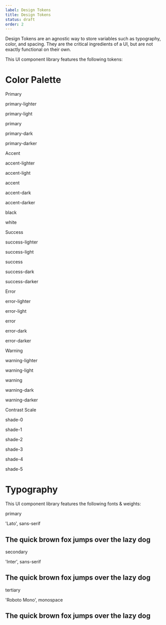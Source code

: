 ```yaml
---
label: Design Tokens
title: Design Tokens
status: draft
order: 2
---
```


<p>Design Tokens are an agnostic way to store variables such as typography, color, and spacing. They are the critical ingredients of a UI, but are not exactly functional on their own.</p>
<p>This UI component library features the following tokens:</p>

<h1 class="padding-top-md">Color Palette</h1>
<div class="grid gap-lg">
  <div>
    <p class="margin-bottom-xs text-md">Primary</p>
    <div class="grid  ">
      <div class="col">
        <div class="bg-primary-lighter height-xxl"></div>
      </div>
      <div class="col">
        <div class="bg-primary-light height-xxl"></div>
      </div>
      <div class="col">
        <div class="bg-primary height-xxl"></div>
      </div>
      <div class="col">
        <div class="bg-primary-dark height-xxl"></div>
      </div>
      <div class="col">
        <div class="bg-primary-darker height-xxl"></div>
      </div>
    </div>
    <div class="grid padding-top-xxs display@sm">
      <div class="col text-center">
        <p class="text-base style-guide__code padding-x-xxxs">
          primary-lighter
        </p>
      </div>
      <div class="col text-center">
        <p class="text-base style-guide__code padding-x-xxxs">
          primary-light
        </p>
      </div>
      <div class="col text-center">
        <p class="text-base style-guide__code padding-x-xxxs">
          primary
        </p>
      </div>
      <div class="col text-center">
        <p class="text-base style-guide__code padding-x-xxxs">
          primary-dark
        </p>
      </div>
      <div class="col text-center">
        <p class="text-base style-guide__code padding-x-xxxs">
          primary-darker
        </p>
      </div>
    </div>
  </div>
  <div>
    <p class="margin-bottom-xs text-md">Accent</p>
    <div class="grid  ">
      <div class="col">
        <div class="bg-accent-lighter height-xxl"></div>
      </div>
      <div class="col">
        <div class="bg-accent-light height-xxl"></div>
      </div>
      <div class="col">
        <div class="bg-accent height-xxl"></div>
      </div>
      <div class="col">
        <div class="bg-accent-dark height-xxl"></div>
      </div>
      <div class="col">
        <div class="bg-accent-darker height-xxl"></div>
      </div>
    </div>
    <div class="grid padding-top-xxs display@sm">
      <div class="col text-center">
        <p class="text-base style-guide__code padding-x-xxxs">
          accent-lighter
        </p>
      </div>
      <div class="col text-center">
        <p class="text-base style-guide__code padding-x-xxxs">
          accent-light
        </p>
      </div>
      <div class="col text-center">
        <p class="text-base style-guide__code padding-x-xxxs">
          accent
        </p>
      </div>
      <div class="col text-center">
        <p class="text-base style-guide__code padding-x-xxxs">
          accent-dark
        </p>
      </div>
      <div class="col text-center">
        <p class="text-base style-guide__code padding-x-xxxs">
          accent-darker
        </p>
      </div>
    </div>
  </div>
  <div>
    <div class="grid padding-top-xxs">
      <div class="col">
        <div class="height-xxl bg-black  "></div>
        <div class="padding-top-xxs display@sm">
          <p class="text-center text-base style-guide__code padding-x-xxxs">
            black
          </p>
        </div>
      </div>
      <div class="col">
        <div class="height-xxl bg-white"></div>
        <div class="padding-top-xxs display@sm">
          <p class="text-center text-base style-guide__code padding-x-xxxs">
            white
          </p>
        </div>
      </div>
    </div>
  </div>
  <div>
    <p class="margin-bottom-xs text-md">Success</p>
    <div class="grid">
      <div class="col">
        <div class="bg-success-lighter height-xxl"></div>
      </div>
      <div class="col">
        <div class="bg-success-light height-xxl"></div>
      </div>
      <div class="col">
        <div class="bg-success height-xxl"></div>
      </div>
      <div class="col">
        <div class="bg-success-dark height-xxl"></div>
      </div>
      <div class="col">
        <div class="bg-success-darker height-xxl"></div>
      </div>
    </div>
    <div class="grid padding-top-xxs display@sm">
      <div class="col text-center">
        <p class="text-base style-guide__code padding-x-xxxs">
          success-lighter
        </p>
      </div>
      <div class="col text-center">
        <p class="text-base style-guide__code padding-x-xxxs">
          success-light
        </p>
      </div>
      <div class="col text-center">
        <p class="text-base style-guide__code padding-x-xxxs">
          success
        </p>
      </div>
      <div class="col text-center">
        <p class="text-base style-guide__code padding-x-xxxs">
          success-dark
        </p>
      </div>
      <div class="col text-center">
        <p class="text-base style-guide__code padding-x-xxxs">
          success-darker
        </p>
      </div>
    </div>
  </div>
  <div>
    <p class="margin-bottom-xs text-md">Error</p>
    <div class="grid  ">
      <div class="col">
        <div class="bg-error-lighter height-xxl"></div>
      </div>
      <div class="col">
        <div class="bg-error-light height-xxl"></div>
      </div>
      <div class="col">
        <div class="bg-error height-xxl"></div>
      </div>
      <div class="col">
        <div class="bg-error-dark height-xxl"></div>
      </div>
      <div class="col">
        <div class="bg-error-darker height-xxl"></div>
      </div>
    </div>
    <div class="grid padding-top-xxs display@sm">
      <div class="col text-center">
        <p class="text-base style-guide__code padding-x-xxxs">
          error-lighter
        </p>
      </div>
      <div class="col text-center">
        <p class="text-base style-guide__code padding-x-xxxs">
          error-light
        </p>
      </div>
      <div class="col text-center">
        <p class="text-base style-guide__code padding-x-xxxs">
          error
        </p>
      </div>
      <div class="col text-center">
        <p class="text-base style-guide__code padding-x-xxxs">
          error-dark
        </p>
      </div>
      <div class="col text-center">
        <p class="text-base style-guide__code padding-x-xxxs">
          error-darker
        </p>
      </div>
    </div>
  </div>
  <div>
    <p class="margin-bottom-xs text-md">Warning</p>
    <div class="grid  ">
      <div class="col">
        <div class="bg-warning-lighter height-xxl"></div>
      </div>
      <div class="col">
        <div class="bg-warning-light height-xxl"></div>
      </div>
      <div class="col">
        <div class="bg-warning height-xxl"></div>
      </div>
      <div class="col">
        <div class="bg-warning-dark height-xxl"></div>
      </div>
      <div class="col">
        <div class="bg-warning-darker height-xxl"></div>
      </div>
    </div>
    <div class="grid padding-top-xxs display@sm">
      <div class="col text-center">
        <p class="text-base style-guide__code padding-x-xxxs">
          warning-lighter
        </p>
      </div>
      <div class="col text-center">
        <p class="text-base style-guide__code padding-x-xxxs">
          warning-light
        </p>
      </div>
      <div class="col text-center">
        <p class="text-base style-guide__code padding-x-xxxs">
          warning
        </p>
      </div>
      <div class="col text-center">
        <p class="text-base style-guide__code padding-x-xxxs">
          warning-dark
        </p>
      </div>
      <div class="col text-center">
        <p class="text-base style-guide__code padding-x-xxxs">
          warning-darker
        </p>
      </div>
    </div>
  </div>
  <div>
    <p class="margin-bottom-xs text-md">Contrast Scale</p>
    <div class="grid  ">
      <div class="col"><div class="bg height-xxl"></div></div>
      <div class="col">
        <div class="bg-contrast-lower height-xxl"></div>
      </div>
      <div class="col">
        <div class="bg-contrast-low height-xxl"></div>
      </div>
      <div class="col">
        <div class="bg-contrast-medium height-xxl"></div>
      </div>
      <div class="col">
        <div class="bg-contrast-high height-xxl"></div>
      </div>
      <div class="col">
        <div class="bg-contrast-higher height-xxl"></div>
      </div>
    </div>
    <div class="grid padding-top-xxs display@sm">
      <div class="col text-center">
        <p class="text-base style-guide__code padding-x-xxxs">
          shade-0
        </p>
      </div>
      <div class="col text-center">
        <p class="text-base style-guide__code padding-x-xxxs">
          shade-1
        </p>
      </div>
      <div class="col text-center">
        <p class="text-base style-guide__code padding-x-xxxs">
          shade-2
        </p>
      </div>
      <div class="col text-center">
        <p class="text-base style-guide__code padding-x-xxxs">
          shade-3
        </p>
      </div>
      <div class="col text-center">
        <p class="text-base style-guide__code padding-x-xxxs">
          shade-4
        </p>
      </div>
      <div class="col text-center">
        <p class="text-base style-guide__code padding-x-xxxs">
          shade-5
        </p>
      </div>
    </div>
  </div>
</div>

<h1 class="padding-top-md">Typography</h1>
<p>This UI component library features the following fonts & weights:</p>
<div>
  <div class="padding-y-sm border-top border-bottom ">
    <div class="text-base margin-bottom-sm flex justify-between">
      <p class="style-guide__code">primary</p>
      <p class="color-contrast-medium margin-left-md">
        'Lato', sans-serif
      </p>
    </div>
    <h2 class="font-primary">
      The quick brown fox jumps over the lazy dog
    </h2>
  </div>
  <div class="padding-y-sm border-bottom ">
    <div class="text-base margin-bottom-sm flex justify-between">
      <p class="style-guide__code">secondary</p>
      <p class="color-contrast-medium margin-left-md">
        'Inter', sans-serif
      </p>
    </div>
    <h2 class="font-secondary">
      The quick brown fox jumps over the lazy dog
    </h2>
  </div>
  <div class="padding-y-sm border-bottom ">
    <div class="text-base margin-bottom-sm flex justify-between">
      <p class="style-guide__code">tertiary</p>
      <p class="color-contrast-medium margin-left-md">
        'Roboto Mono', monospace
      </p>
    </div>
    <h2 class="font-tertiary">
      The quick brown fox jumps over the lazy dog
    </h2>
  </div>
</div>

<!--
<h2>Iconography</h2>
<p>Detail any icon fonts or libraries used within this UI component library...</p>

<h2>Variables</h2>
<p>Detail any other variables and their values used within this UI component library...</p>
-->
